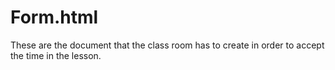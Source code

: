 # Form.html
These are the document that  the class room has to create in order to accept the time in the lesson. 

